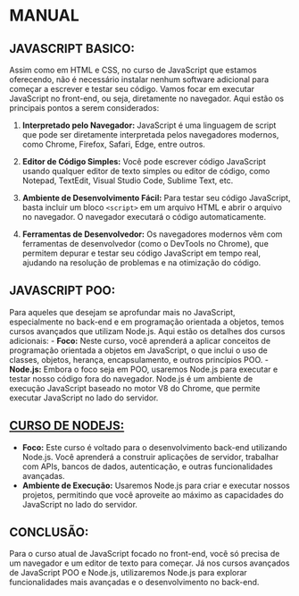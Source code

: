 # MANUAL
## JAVASCRIPT BASICO:
Assim como em HTML e CSS, no curso de JavaScript que estamos oferecendo, não é necessário instalar nenhum software adicional para começar a escrever e testar seu código. Vamos focar em executar JavaScript no front-end, ou seja, diretamente no navegador. Aqui estão os principais pontos a serem considerados:

1. **Interpretado pelo Navegador:** JavaScript é uma linguagem de script que pode ser diretamente interpretada pelos navegadores modernos, como Chrome, Firefox, Safari, Edge, entre outros.

2. **Editor de Código Simples:** Você pode escrever código JavaScript usando qualquer editor de texto simples ou editor de código, como Notepad, TextEdit, Visual Studio Code, Sublime Text, etc.

3. **Ambiente de Desenvolvimento Fácil:** Para testar seu código JavaScript, basta incluir um bloco `<script>` em um arquivo HTML e abrir o arquivo no navegador. O navegador executará o código automaticamente.

4. **Ferramentas de Desenvolvedor:** Os navegadores modernos vêm com ferramentas de desenvolvedor (como o DevTools no Chrome), que permitem depurar e testar seu código JavaScript em tempo real, ajudando na resolução de problemas e na otimização do código.

## JAVASCRIPT POO:
Para aqueles que desejam se aprofundar mais no JavaScript, especialmente no back-end e em programação orientada a objetos, temos cursos avançados que utilizam Node.js. Aqui estão os detalhes dos cursos adicionais:
    - **Foco:** Neste curso, você aprenderá a aplicar conceitos de programação orientada a objetos em JavaScript, o que inclui o uso de classes, objetos, herança, encapsulamento, e outros princípios POO.
    - **Node.js:** Embora o foco seja em POO, usaremos Node.js para executar e testar nosso código fora do navegador. Node.js é um ambiente de execução JavaScript baseado no motor V8 do Chrome, que permite executar JavaScript no lado do servidor.

## [CURSO DE NODEJS:](https://github.com/VILHALVA/CURSO-DE-NODEJS)
- **Foco:** Este curso é voltado para o desenvolvimento back-end utilizando Node.js. Você aprenderá a construir aplicações de servidor, trabalhar com APIs, bancos de dados, autenticação, e outras funcionalidades avançadas.
- **Ambiente de Execução:** Usaremos Node.js para criar e executar nossos projetos, permitindo que você aproveite ao máximo as capacidades do JavaScript no lado do servidor.

## CONCLUSÃO:
Para o curso atual de JavaScript focado no front-end, você só precisa de um navegador e um editor de texto para começar. Já nos cursos avançados de JavaScript POO e Node.js, utilizaremos Node.js para explorar funcionalidades mais avançadas e o desenvolvimento no back-end.
